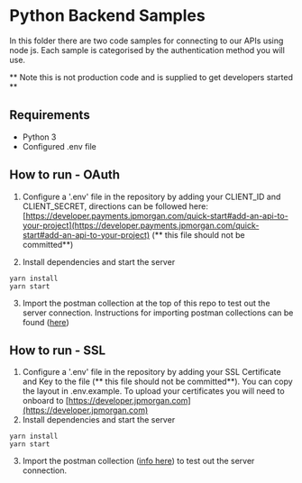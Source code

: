 # Python Backend Samples

In this folder there are two code samples for connecting to our APIs using node js.
Each sample is categorised by the authentication method you will use.

** Note this is not production code and is supplied to get developers started **

## Requirements

- Python 3
- Configured .env file

## How to run - OAuth

1. Configure a '.env' file in the repository by adding your CLIENT_ID and CLIENT_SECRET, directions can be followed here: [https://developer.payments.jpmorgan.com/quick-start#add-an-api-to-your-project](https://developer.payments.jpmorgan.com/quick-start#add-an-api-to-your-project) (** this file should not be committed**)

2. Install dependencies and start the server

```
yarn install
yarn start
```

3. Import the postman collection at the top of this repo to test out the server connection. Instructions for importing postman collections can be found ([here](https://learning.postman.com/docs/getting-started/importing-and-exporting/importing-data/))

## How to run - SSL

1. Configure a '.env' file in the repository by adding your SSL Certificate and Key to the file (** this file should not be committed**). You can copy the layout in .env.example. To upload your certificates you will need to onboard to [https://developer.jpmorgan.com](https://developer.jpmorgan.com)
2. Install dependencies and start the server

```
yarn install
yarn start
```

3. Import the postman collection ([info here](https://learning.postman.com/docs/getting-started/importing-and-exporting/importing-data/)) to test out the server connection.
